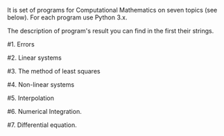 It is set of programs for Computational Mathematics on seven topics (see below). For each program use Python 3.x.

The description of program's result you can find in the first their strings. 

#1. Errors 

#2. Linear systems 

#3. The method of least squares 

#4. Non-linear systems 

#5. Interpolation 

#6. Numerical Integration. 

#7. Differential equation.
